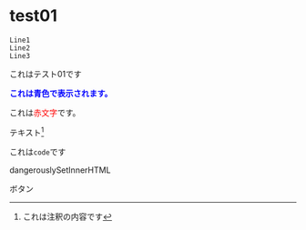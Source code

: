 # test01

```code
Line1
Line2
Line3
```
これはテスト01です

<section style="color: blue; font-weight: bold;">
これは青色で表示されます。
</section>

これは<span style="color: red; ">赤文字</span>です。

テキスト[^1]

[^1]:これは注釈の内容です

これは`code`です

<script>alert("scriptのテスト");</script>
<script>document.write("<p>scriptのテスト</p>");</script>

<div dangerouslySetInnerHTML="document.write('scriptのテスト')">dangerouslySetInnerHTML</div>

<script>
let moji = document.createElement('p');
	moji.innerHTML = 'Hello world';
	document.body.appendChild(moji);
</script>

<a class="btn btn-primary">ボタン</a>
